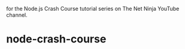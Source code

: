 for the Node.js Crash Course tutorial series on The Net Ninja YouTube channel.

# node-crash-course

